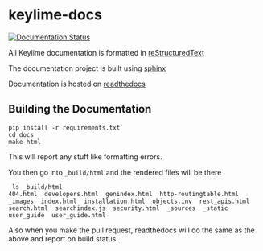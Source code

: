 # keylime-docs

[![Documentation Status](https://readthedocs.org/projects/keylime-docs/badge/?version=latest)](https://keylime-docs.readthedocs.io/en/latest/?badge=latest)

All Keylime documentation is formatted in [reStructuredText](https://en.wikipedia.org/wiki/ReStructuredText)

The documentation project is built using [sphinx](http://www.sphinx-doc.org)

Documentation is hosted on [readthedocs](https://readthedocs.org/)

## Building the Documentation


```
pip install -r requirements.txt`
cd docs
make html
```

This will report any stuff like formatting errors.

You then go into `_build/html` and the rendered files will be there

```
 ls _build/html                                                                                                                                                                      
404.html  developers.html  genindex.html  http-routingtable.html  _images  index.html  installation.html  objects.inv  rest_apis.html  search.html  searchindex.js  security.html  _sources  _static  user_guide  user_guide.html
```

Also when you make the pull request, readthedocs will do the same as the above and report on build status.